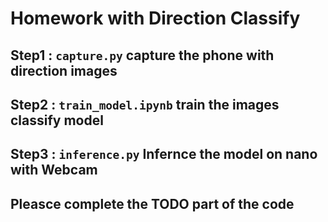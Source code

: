 # Homework with Direction Classify
## Step1 : ```capture.py``` capture the phone with direction images
## Step2 : ```train_model.ipynb``` train the images classify model
## Step3 : ```inference.py``` Infernce the model on nano with Webcam
## Pleasce complete the **TODO** part of the code